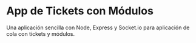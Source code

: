 # App de Tickets con Módulos

Una aplicación sencilla con Node, Express y Socket.io para aplicación de cola con tickets y módulos.
